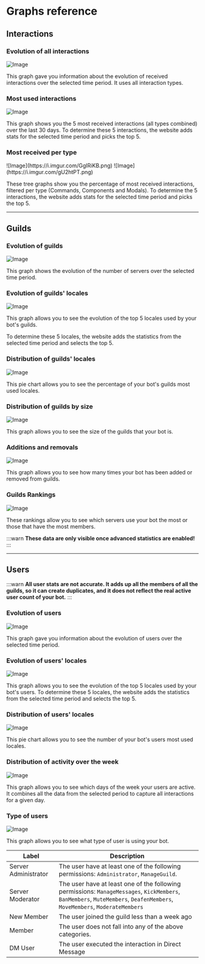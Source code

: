 # Graphs reference

## Interactions

### Evolution of all interactions

![Image](https://i.imgur.com/mMjhakd.png)

This graph gave you information about the evolution of received interactions over the selected time period. It uses all interaction types.

### Most used interactions

![Image](https://i.imgur.com/Kunv5jw.png)

This graph shows you the 5 most received interactions (all types combined) over the last 30 days.
To determine these 5 interactions, the website adds stats for the selected time period and picks the top 5.

### Most received per type

<div class="flex xl:max-w-3xl 2xl:max-w-5xl">
![Image](https://i.imgur.com/GgIRiKB.png)
![Image](https://i.imgur.com/gU2htPT.png)
</div>

These tree graphs show you the percentage of most received interactions, filtered per type (Commands, Components and Modals). To determine the 5 interactions, the website adds stats for the selected time period and picks the top 5.

***

## Guilds

### Evolution of guilds

![Image](https://i.imgur.com/hm2Tufm.png)

This graph shows the evolution of the number of servers over the selected time period.

### Evolution of guilds' locales

![Image](https://i.imgur.com/YxWpxlq.png)

This graph allows you to see the evolution of the top 5 locales used by your bot's guilds.

To determine these 5 locales, the website adds the statistics from the selected time period and selects the top 5.

### Distribution of guilds' locales

![Image](https://i.imgur.com/P09BiYO.png)

This pie chart allows you to see the percentage of your bot's guilds most used locales.

### Distribution of guilds by size

![Image](https://i.imgur.com/nlKyYHN.png)

This graph allows you to see the size of the guilds that your bot is.

### Additions and removals

![Image](https://i.imgur.com/cU3tv08.png)

This graph allows you to see how many times your bot has been added or removed from guilds.

### Guilds Rankings

![Image](https://i.imgur.com/QicrOib.png)

These rankings allow you to see which servers use your bot the most or those that have the most members.

:::warn
**These data are only visible once advanced statistics are enabled!**
:::

***

## Users

:::warn
**All user stats are not accurate. It adds up all the members of all the guilds, so it can create duplicates, and it does not reflect the real active user count of your bot.**
:::

### Evolution of users

![Image](https://i.imgur.com/YcfCQID.png)

This graph gave you information about the evolution of users over the selected time period.

### Evolution of users' locales

![Image](https://i.imgur.com/oCLZwY3.png)

This graph allows you to see the evolution of the top 5 locales used by your bot's users.
To determine these 5 locales, the website adds the statistics from the selected time period and selects the top 5.

### Distribution of users' locales

![Image](https://i.imgur.com/Vq6whap.png)

This pie chart allows you to see the number of your bot's users most used locales.

### Distribution of activity over the week

![Image](https://i.imgur.com/Kz1w359.png)

This graph allows you to see which days of the week your users are active. It combines all the data from the selected period to capture all interactions for a given day.

### Type of users

![Image](https://i.imgur.com/B5eiDBN.png)

This graph allows you to see what type of user is using your bot.

| Label                | Description                                                                                                                                                              |
|----------------------|--------------------------------------------------------------------------------------------------------------------------------------------------------------------------|
| Server Administrator | The user have at least one of the following permissions: `Administrator`, `ManageGuild`.                                                                                 |
| Server Moderator     | The user have at least one of the following permissions: `ManageMessages`, `KickMembers`, `BanMembers`, `MuteMembers`, `DeafenMembers`, `MoveMembers`, `ModerateMembers` |
| New Member           | The user joined the guild less than a week ago                                                                                                                           |
| Member               | The user does not fall into any of the above categories.                                                                                                                 |
| DM User              | The user executed the interaction in Direct Message                                                                                                                      |
